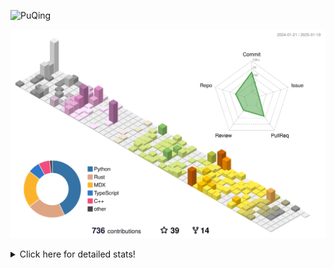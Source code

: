 ![PuQing](https://user-images.githubusercontent.com/27223114/171565019-9a56fae6-b08b-421f-99db-7e830da42371.png)

![](./profile-3d-contrib/profile-season-animate.svg)

<details>
<summary>Click here for detailed stats!</summary>

<!--START_SECTION:waka-->
![Lines of code](https://img.shields.io/badge/From%20Hello%20World%20I%27ve%20Written-1.7%20million%20lines%20of%20code-blue)

**🐱 My GitHub Data** 

> 📦 416.6 kB Used in GitHub's Storage 
 > 
> 🏆 5 Contributions in the Year 2025
 > 
> 🚫 Not Opted to Hire
 > 
> 📜 37 Public Repositories 
 > 
> 🔑 33 Private Repositories 
 > 
**I'm an Early 🐤** 

```text
🌞 Morning                700 commits         ██░░░░░░░░░░░░░░░░░░░░░░░   08.01 % 
🌆 Daytime                3872 commits        ███████████░░░░░░░░░░░░░░   44.31 % 
🌃 Evening                1991 commits        ██████░░░░░░░░░░░░░░░░░░░   22.79 % 
🌙 Night                  2175 commits        ██████░░░░░░░░░░░░░░░░░░░   24.89 % 
```


📊 **This Week I Spent My Time On** 

```text
💬 Programming Languages: 
PPTMan                   1 hr 21 mins        █████████░░░░░░░░░░░░░░░░   37.83 % 
Other                    49 mins             ██████░░░░░░░░░░░░░░░░░░░   23.20 % 
Reading Paper            47 mins             █████░░░░░░░░░░░░░░░░░░░░   21.96 % 
Communicating            32 mins             ████░░░░░░░░░░░░░░░░░░░░░   15.28 % 
Music                    3 mins              ░░░░░░░░░░░░░░░░░░░░░░░░░   01.72 % 

🔥 Editors: 
MicrosoftPowerPoint      1 hr 21 mins        █████████░░░░░░░░░░░░░░░░   37.83 % 
Telegram                 49 mins             ██████░░░░░░░░░░░░░░░░░░░   23.18 % 
Zotero                   47 mins             █████░░░░░░░░░░░░░░░░░░░░   21.96 % 
Mail                     32 mins             ████░░░░░░░░░░░░░░░░░░░░░   15.28 % 
NetEaseMusic             3 mins              ░░░░░░░░░░░░░░░░░░░░░░░░░   01.72 % 

💻 Operating System: 
Mac                      3 hrs 34 mins       █████████████████████████   100.00 % 
```


<!--END_SECTION:waka-->
</details>
